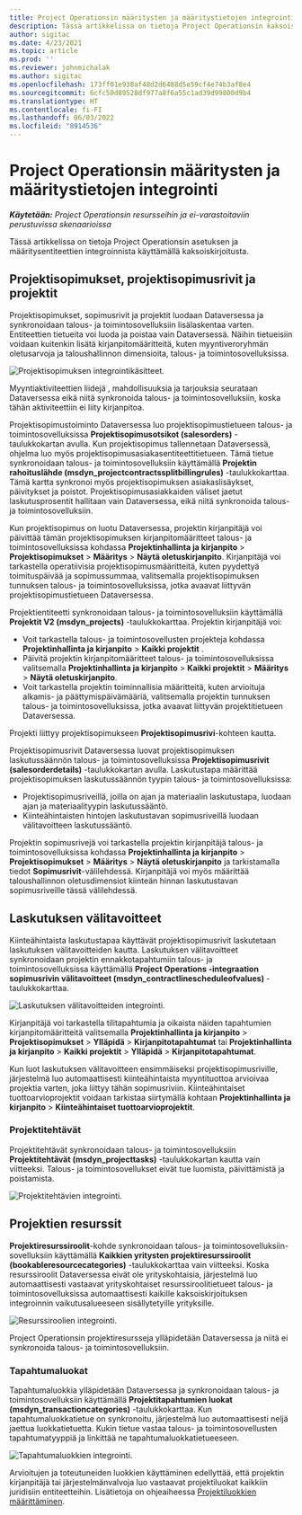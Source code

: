 ```yaml
---
title: Project Operationsin määritysten ja määritystietojen integrointi
description: Tässä artikkelissa on tietoja Project Operationsin kaksoiskirjoituksen asettamisesta ja määrityksestä.
author: sigitac
ms.date: 4/23/2021
ms.topic: article
ms.prod: ''
ms.reviewer: johnmichalak
ms.author: sigitac
ms.openlocfilehash: 173ff01e938af48d2d6488d5e59cf4e74b3af8e4
ms.sourcegitcommit: 6cfc50d89528df977a8f6a55c1ad39d99800d9b4
ms.translationtype: HT
ms.contentlocale: fi-FI
ms.lasthandoff: 06/03/2022
ms.locfileid: "8914536"
---
```

# <a name="project-operations-setup-and-configuration-data-integration"></a>Project Operationsin määritysten ja määritystietojen integrointi

_**Käytetään:** Project Operationsin resursseihin ja ei-varastoitaviin perustuvissa skenaarioissa_

Tässä artikkelissa on tietoja Project Operationsin asetuksen ja määritysentiteettien integroinnista käyttämällä kaksoiskirjoitusta.

## <a name="project-contracts-contract-lines-and-projects"></a>Projektisopimukset, projektisopimusrivit ja projektit

Projektisopimukset, sopimusrivit ja projektit luodaan Dataversessa ja synkronoidaan talous- ja toimintosovelluksiin lisälaskentaa varten. Entiteettien tietueita voi luoda ja poistaa vain Dataversessä. Näihin tietueisiin voidaan kuitenkin lisätä kirjanpitomääritteitä, kuten myyntiveroryhmän oletusarvoja ja taloushallinnon dimensioita, talous- ja toimintosovelluksissa.

  ![Projektisopimuksen integrointikäsitteet.](./media/1ProjectContract.jpg)

Myyntiaktiviteettien liidejä , mahdollisuuksia ja tarjouksia seurataan Dataversessa eikä niitä synkronoida talous- ja toimintosovelluksiin, koska tähän aktiviteettiin ei liity kirjanpitoa.

Projektisopimustoiminto Dataversessa luo projektisopimustietueen talous- ja toimintosovelluksissa **Projektisopimusotsikot (salesorders)** -taulukkokartan avulla. Kun projektisopimus tallennetaan Dataversessä, ohjelma luo myös projektisopimusasiakasentiteettitietueen. Tämä tietue synkronoidaan talous- ja toimintosovelluksiin käyttämällä **Projektin rahoituslähde (msdyn\_projectcontractssplitbillingrules)** -taulukkokarttaa. Tämä kartta synkronoi myös projektisopimuksen asiakaslisäykset, päivitykset ja poistot. Projektisopimusasiakkaiden väliset jaetut laskutusprosentit hallitaan vain Dataversessa, eikä niitä synkronoida talous- ja toimintosovelluksiin.

Kun projektisopimus on luotu Dataversessa, projektin kirjanpitäjä voi päivittää tämän projektisopimuksen kirjanpitomääritteet talous- ja toimintosovelluksissa kohdassa **Projektinhallinta ja kirjanpito** > **Projektisopimukset** > **Määritys** > **Näytä oletuskirjanpito**. Kirjanpitäjä voi tarkastella operatiivisia projektisopimusmääritteitä, kuten pyydettyä toimituspäivää ja sopimussummaa, valitsemalla projektisopimuksen tunnuksen talous- ja toimintosovelluksissa, jotka avaavat liittyvän projektisopimustietueen Dataversessa.

Projektientiteetti synkronoidaan talous- ja toimintosovelluksiin käyttämällä **Projektit V2 (msdyn\_projects)** -taulukkokarttaa. Projektin kirjanpitäjä voi:

  - Voit tarkastella talous- ja toimintosovellusten projekteja kohdassa **Projektinhallinta ja kirjanpito** > **Kaikki projektit** . 
  - Päivitä projektin kirjanpitomääritteet talous- ja toimintosovelluksissa valitsemalla **Projektinhallinta ja kirjanpito** > **Kaikki projektit** > **Määritys** >  **Näytä oletuskirjanpito**.  
  - Voit tarkastella projektin toiminnallisia määritteitä, kuten arvioituja alkamis- ja päättymispäivämääriä, valitsemalla projektin tunnuksen talous- ja toimintosovelluksissa, jotka avaavat liittyvän projektitietueen Dataversessa.

Projekti liittyy projektisopimukseen **Projektisopimusrivi**-kohteen kautta.

Projektisopimusrivit Dataversessa luovat projektisopimuksen laskutussäännön talous- ja toimintosovelluksissa **Projektisopimusrivit (salesorderdetails)** -taulukkokartan avulla. Laskutustapa määrittää projektisopimuksen laskutussäännön tyypin talous- ja toimintosovelluksissa:

  - Projektisopimusriveillä, joilla on ajan ja materiaalin laskutustapa, luodaan ajan ja materiaalityypin laskutussääntö.
  - Kiinteähintaisten hintojen laskutustavan sopimusriveillä luodaan välitavoitteen laskutussääntö.

Projektin sopimusrivejä voi tarkastella projektin kirjanpitäjä talous- ja toimintosovelluksissa kohdassa **Projektinhallinta ja kirjanpito** > **Projektisopimukset** > **Määritys** > **Näytä oletuskirjanpito** ja tarkistamalla tiedot **Sopimusrivit**-välilehdessä. Kirjanpitäjä voi myös määrittää taloushallinnon oletusdimensiot kiinteän hinnan laskutustavan sopimusriveille tässä välilehdessä.

## <a name="billing-milestones"></a>Laskutuksen välitavoitteet

Kiinteähintaista laskutustapaa käyttävät projektisopimusrivit laskutetaan laskutuksen välitavoitteiden kautta. Laskutuksen välitavoitteet synkronoidaan projektin ennakkotapahtumiin talous- ja toimintosovelluksissa käyttämällä **Project Operations -integraation sopimusrivin välitavoitteet (msdyn\_contractlinescheduleofvalues)** -taulukkokarttaa.

  ![Laskutuksen välitavoitteiden integrointi.](./media/2Milestones.jpg)

Kirjanpitäjä voi tarkastella tilitapahtumia ja oikaista näiden tapahtumien kirjanpitomääritteitä valitsemalla **Projektinhallinta ja kirjanpito** > **Projektisopimukset** > **Ylläpidä** > **Kirjanpitotapahtumat** tai **Projektinhallinta ja kirjanpito** > **Kaikki projektit** > **Ylläpidä** > **Kirjanpitotapahtumat**.

Kun luot laskutuksen välitavoitteen ensimmäiseksi projektisopimusriville, järjestelmä luo automaattisesti kiinteähintaista myyntituottoa arvioivaa projektia varten, joka liittyy tähän sopimusriviin. Kiinteähintaiset tuottoarvioprojektit voidaan tarkistaa siirtymällä kohtaan **Projektinhallinta ja kirjanpito** > **Kiinteähintaiset tuottoarvioprojektit**.

### <a name="project-tasks"></a>Projektitehtävät

Projektitehtävät synkronoidaan talous- ja toimintosovelluksiin **Projektitehtävät (msdyn\_projecttasks)** -taulukkokartan kautta vain viitteeksi. Talous- ja toimintosovellukset eivät tue luomista, päivittämistä ja poistamista.

  ![Projektitehtävien integrointi.](./media/3Tasks.jpg)

## <a name="project-resources"></a>Projektien resurssit

**Projektiresurssiroolit**-kohde synkronoidaan talous- ja toimintosovelluksiin-sovelluksiin käyttämällä **Kaikkien yritysten projektiresurssiroolit (bookableresourcecategories)** -taulukkokarttaa vain viitteeksi. Koska resurssiroolit Dataversessa eivät ole yrityskohtaisia, järjestelmä luo automaattisesti vastaavat yrityskohtaiset resurssiroolitietueet talous- ja toimintosovelluksissa automaattisesti kaikille kaksoiskirjoituksen integroinnin vaikutusalueeseen sisällytetyille yrityksille.

![Resurssiroolien integrointi.](./media/5Resources.jpg)

Project Operationsin projektiresursseja ylläpidetään Dataversessa ja niitä ei synkronoida talous- ja toimintosovelluksiin.

### <a name="transaction-categories"></a>Tapahtumaluokat

Tapahtumaluokkia ylläpidetään Dataversessa ja synkronoidaan talous- ja toimintosovelluksiin käyttämällä **Projektitapahtumien luokat (msdyn\_transactioncategories)** -taulukkokarttaa. Kun tapahtumaluokkatietue on synkronoitu, järjestelmä luo automaattisesti neljä jaettua luokkatietuetta. Kukin tietue vastaa talous- ja toimintosovellusten tapahtumatyyppiä ja linkittää ne tapahtumaluokkatietueeseen.

![Tapahtumaluokkien integrointi.](./media/4TransactionCategories.jpg)

Arvioitujen ja toteutuneiden luokkien käyttäminen edellyttää, että projektin kirjanpitäjä tai järjestelmänvalvoja luo vastaavat projektiluokat kaikkiin juridisiin entiteetteihin. Lisätietoja on ohjeaiheessa [Projektiluokkien määrittäminen](../project-accounting/configure-project-categories.md).
